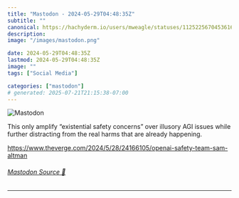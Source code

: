 ```yaml
---
title: "Mastodon - 2024-05-29T04:48:35Z"
subtitle: ""
canonical: https://hachyderm.io/users/mweagle/statuses/112522567045361624
description:
image: "/images/mastodon.png"

date: 2024-05-29T04:48:35Z
lastmod: 2024-05-29T04:48:35Z
image: ""
tags: ["Social Media"]

categories: ["mastodon"]
# generated: 2025-07-21T21:15:38-07:00
---
```

![Mastodon](/images/mastodon.png)

<p>This only amplify “existential safety concerns” over illusory AGI issues while further distracting from the real harms that are already happening.</p><p><a href="https://www.theverge.com/2024/5/28/24166105/openai-safety-team-sam-altman" target="_blank" rel="nofollow noopener noreferrer" translate="no"><span class="invisible">https://www.</span><span class="ellipsis">theverge.com/2024/5/28/2416610</span><span class="invisible">5/openai-safety-team-sam-altman</span></a></p>


###### [Mastodon Source 🐘](https://hachyderm.io/@mweagle/112522567045361624)

___

